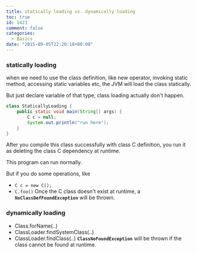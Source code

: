 ```yaml
---
title: statically loading vs. dynamically loading
toc: true
id: 1423
comment: false
categories:
  - Basics
date: "2015-09-05T22:20:18+00:00"
---
```


### statically loading

when we need to use the class definition, like new operator, invoking static method, accessing static variables etc, the JVM will load the class statically.

But just declare variable of that type, class loading actually don't happen.


```java
class StaticallyLoading {
    public static void main(String[] args) {
        C c = null;
        System.out.println("run here");
    }
}
```

After you compile this class successfully with class C definition, you run it as deleting the class C dependency at runtime.

This program can run normally.

But if you do some operations, like

*   `C c = new C();`
*   `C.foo()`
Once the C class doesn't exist at runtime, a **`NoClassDefFoundException`** will be thrown.

### dynamically loading

*   Class.forName(..)
*   ClassLoader.findSystemClass(..)
*   ClassLoader.findClass(..)
**`ClassNoFoundException`** will be thrown if the class cannot be found at runtime.
